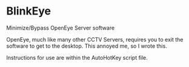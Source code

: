 # BlinkEye
Minimize/Bypass OpenEye Server software


OpenEye, much like many other CCTV Servers, requires you to exit the software to get to the desktop. This annoyed me, so I wrote this.

Instructions for use are within the AutoHotKey script file.
